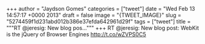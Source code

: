
+++
author = "Jaydson Gomes"
categories = ["tweet"]
date = "Wed Feb 13 14:57:17 +0000 2013"
draft = false
image = "{TWEET_IMAGE}"
slug = "5274459f1d231abd012b386e37efda642961d29f"
tags = ["tweet"]
title = """RT @jeresig: New blog pos..."""
+++
RT @jeresig: New blog post: WebKit is the jQuery of Browser Engines http://t.co/wZVPS0C5
